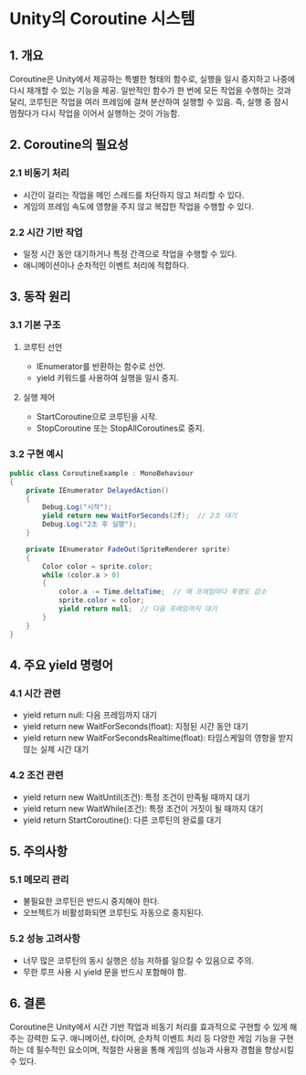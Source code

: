 # Unity의 Coroutine 시스템

## 1. 개요
Coroutine은 Unity에서 제공하는 특별한 형태의 함수로, 실행을 일시 중지하고 나중에 다시 재개할 수 있는 기능을 제공. 일반적인 함수가 한 번에 모든 작업을 수행하는 것과 달리, 코루틴은 작업을 여러 프레임에 걸쳐 분산하여 실행할 수 있음. 즉, 실행 중 잠시 멈췄다가 다시 작업을 이어서 실행하는 것이 가능함.

## 2. Coroutine의 필요성

### 2.1 비동기 처리
- 시간이 걸리는 작업을 메인 스레드를 차단하지 않고 처리할 수 있다.
- 게임의 프레임 속도에 영향을 주지 않고 복잡한 작업을 수행할 수 있다.

### 2.2 시간 기반 작업
- 일정 시간 동안 대기하거나 특정 간격으로 작업을 수행할 수 있다.
- 애니메이션이나 순차적인 이벤트 처리에 적합하다.

## 3. 동작 원리

### 3.1 기본 구조
1. 코루틴 선언
   - IEnumerator를 반환하는 함수로 선언.
   - yield 키워드를 사용하여 실행을 일시 중지.

2. 실행 제어
   - StartCoroutine으로 코루틴을 시작.
   - StopCoroutine 또는 StopAllCoroutines로 중지.

### 3.2 구현 예시
```c#
public class CoroutineExample : MonoBehaviour
{
    private IEnumerator DelayedAction()
    {
        Debug.Log("시작");
        yield return new WaitForSeconds(2f);  // 2초 대기
        Debug.Log("2초 후 실행");
    }

    private IEnumerator FadeOut(SpriteRenderer sprite)
    {
        Color color = sprite.color;
        while (color.a > 0)
        {
            color.a -= Time.deltaTime;  // 매 프레임마다 투명도 감소
            sprite.color = color;
            yield return null;  // 다음 프레임까지 대기
        }
    }
}
```

## 4. 주요 yield 명령어

### 4.1 시간 관련
- yield return null: 다음 프레임까지 대기
- yield return new WaitForSeconds(float): 지정된 시간 동안 대기
- yield return new WaitForSecondsRealtime(float): 타임스케일의 영향을 받지 않는 실제 시간 대기

### 4.2 조건 관련
- yield return new WaitUntil(조건): 특정 조건이 만족될 때까지 대기
- yield return new WaitWhile(조건): 특정 조건이 거짓이 될 때까지 대기
- yield return StartCoroutine(): 다른 코루틴의 완료를 대기

## 5. 주의사항

### 5.1 메모리 관리
- 불필요한 코루틴은 반드시 중지해야 한다.
- 오브젝트가 비활성화되면 코루틴도 자동으로 중지된다.

### 5.2 성능 고려사항
- 너무 많은 코루틴의 동시 실행은 성능 저하를 일으킬 수 있음으로 주의.
- 무한 루프 사용 시 yield 문을 반드시 포함해야 함.

## 6. 결론
Coroutine은 Unity에서 시간 기반 작업과 비동기 처리를 효과적으로 구현할 수 있게 해주는 강력한 도구. 애니메이션, 타이머, 순차적 이벤트 처리 등 다양한 게임 기능을 구현하는 데 필수적인 요소이며, 적절한 사용을 통해 게임의 성능과 사용자 경험을 향상시킬 수 있다.